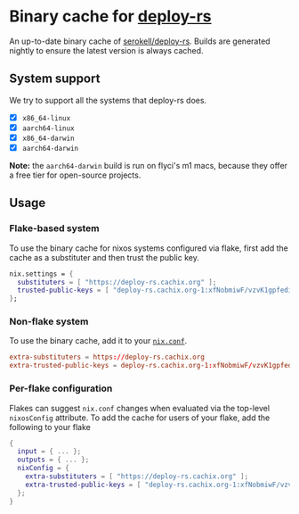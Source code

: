 [deploy-rs]: https://github.com/serokell/deploy-rs

# Binary cache for [deploy-rs][deploy-rs]
An up-to-date binary cache of [serokell/deploy-rs][deploy-rs].
Builds are generated nightly to ensure the latest version is always cached.

## System support
We try to support all the systems that deploy-rs does.

- [x] `x86_64-linux`
- [x] `aarch64-linux`
- [x] `x86_64-darwin`
- [x] `aarch64-darwin`

**Note:** the `aarch64-darwin` build is run on flyci's m1 macs, because they offer a free tier for open-source projects.

## Usage

### Flake-based system
To use the binary cache for nixos systems configured via flake, first
add the cache as a substituter and then trust the public key.
```nix
nix.settings = {
  substituters = [ "https://deploy-rs.cachix.org" ];
  trusted-public-keys = [ "deploy-rs.cachix.org-1:xfNobmiwF/vzvK1gpfediPwpdIP0rpDV2rYqx40zdSI=" ];
};
```

### Non-flake system
To use the binary cache, add it to your [`nix.conf`](https://nixos.org/manual/nix/stable/command-ref/conf-file.html).
```conf
extra-substituters = https://deploy-rs.cachix.org
extra-trusted-public-keys = deploy-rs.cachix.org-1:xfNobmiwF/vzvK1gpfediPwpdIP0rpDV2rYqx40zdSI=
```

### Per-flake configuration
Flakes can suggest `nix.conf` changes when evaluated via the top-level `nixosConfig` attribute.
To add the cache for users of your flake, add the following to your flake
```nix
{
  input = { ... };
  outputs = { ... };
  nixConfig = {
    extra-substituters = [ "https://deploy-rs.cachix.org" ];
    extra-trusted-public-keys = [ "deploy-rs.cachix.org-1:xfNobmiwF/vzvK1gpfediPwpdIP0rpDV2rYqx40zdSI=" ];
  };
}
```
